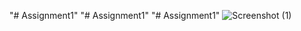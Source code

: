 "# Assignment1" 
"# Assignment1" 
"# Assignment1" 
![Screenshot (1)](https://user-images.githubusercontent.com/126654430/222112599-7e2c2475-7f91-4412-93d4-54c88acaa5fd.png)
